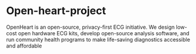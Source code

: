 # Open-heart-project
OpenHeart is an open-source, privacy-first ECG initiative. We design low-cost open hardware ECG kits, develop open-source analysis software, and run community health programs to make life-saving diagnostics accessible and affordable

